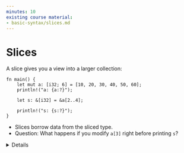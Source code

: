 ```yaml
---
minutes: 10
existing course material:
- basic-syntax/slices.md
---
```


# Slices

A slice gives you a view into a larger collection:

<!-- mdbook-xgettext: skip -->
```rust,editable
fn main() {
    let mut a: [i32; 6] = [10, 20, 30, 40, 50, 60];
    println!("a: {a:?}");

    let s: &[i32] = &a[2..4];

    println!("s: {s:?}");
}
```

* Slices borrow data from the sliced type.
* Question: What happens if you modify `a[3]` right before printing `s`?

<details>

* We create a slice by borrowing `a` and specifying the starting and ending indexes in brackets.

* If the slice starts at index 0, Rust’s range syntax allows us to drop the starting index, meaning that `&a[0..a.len()]` and `&a[..a.len()]` are identical.

* The same is true for the last index, so `&a[2..a.len()]` and `&a[2..]` are identical.

* To easily create a slice of the full array, we can therefore use `&a[..]`.

* `s` is a reference to a slice of `i32`s. Notice that the type of `s` (`&[i32]`) no longer mentions the array length. This allows us to perform computation on slices of different sizes.

* Slices always borrow from another object. In this example, `a` has to remain 'alive' (in scope) for at least as long as our slice.

* The question about modifying `a[3]` can spark an interesting discussion, but the answer is that for memory safety reasons
  you cannot do it through `a` at this point in the execution, but you can read the data from both `a` and `s` safely.
  It works before you created the slice, and again after the `println`, when the slice is no longer used. More details will be explained in the borrow checker section.
</details>
